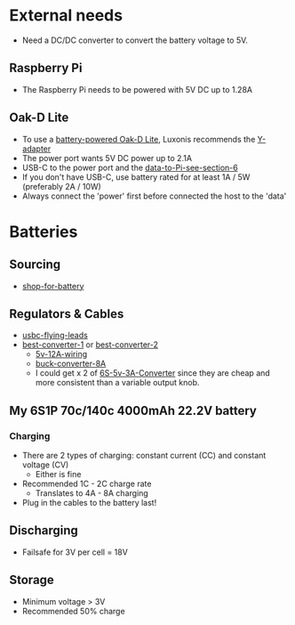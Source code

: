 # External needs
* Need a DC/DC converter to convert the battery voltage to 5V.
## Raspberry Pi
* The Raspberry Pi needs to be powered with 5V DC up to 1.28A
## Oak-D Lite
* To use a [battery-powered Oak-D Lite](https://discuss.luxonis.com/d/1767-powering-oak-d-lite), Luxonis recommends the [Y-adapter](https://docs.luxonis.com/projects/hardware/en/latest/pages/DM6010/#y-adapter)
* The power port wants 5V DC power up to 2.1A
* USB-C to the power port and the [data-to-Pi-see-section-6](https://github.com/luxonis/depthai-hardware/blob/master/DM9095_OAK-D-LITE_DepthAI_USB3C/Datasheet/OAK-D-Lite_Datasheet.pdf)
* If you don't have USB-C, use battery rated for at least 1A / 5W (preferably 2A / 10W)
* Always connect the 'power' first before connected the host to the 'data'

# Batteries
## Sourcing
* [shop-for-battery](https://www.google.com/url?sa=t&rct=j&q=&esrc=s&source=web&cd=&cad=rja&uact=8&ved=2ahUKEwjy5PeRtqqBAxXJiP0HHS2fB-oQFnoECBEQAQ&url=https%3A%2F%2Fwww.canadahobbies.ca%2Fcategory%2Frc-cars%2Fbatteries-for-cars%2F&usg=AOvVaw05v5mvMgbiTdw41yo8yrtY&opi=89978449)
## Regulators & Cables
* [usbc-flying-leads](https://www.reichelt.at/at/de/usb-c-stecker-auf-freie-enden-sw-20-cm-usb-c-awg22-20-p292505.html)
* [best-converter-1](https://www.ti.com/product/LM25148) or [best-converter-2](https://www.ti.com/product/LM3150?keyMatch=PMP10650)
  * [5v-12A-wiring](https://www.mouser.at/new/texas-instruments/ti-lm25148-synchronous-buck-dc-dc-controller/?_gl=1*1vmu844*_ga*dW5kZWZpbmVk*_ga_15W4STQT4T*dW5kZWZpbmVk*_ga_1KQLCYKRX3*dW5kZWZpbmVk)
  * [buck-converter-8A](https://www.deliversafev.com/voltage-regulator-buck-converter-8a100w-dc4540v-step-down-volt-convert-module-p-127431.htm)
  * I could get x 2 of [6S-5v-3A-Converter](https://www.amazon.de/KINGDUO-Converter-Ausgang-15x8Mm-Racing/dp/B07GVCDJ72) since they are cheap and more consistent than a variable output knob.

## My 6S1P 70c/140c 4000mAh 22.2V battery
### Charging
- There are 2 types of charging: constant current (CC) and constant voltage (CV)
  - Either is fine
- Recommended 1C - 2C charge rate
  - Translates to 4A - 8A charging
- Plug in the cables to the battery last!

## Discharging
- Failsafe for 3V per cell = 18V

## Storage
- Minimum voltage > 3V
- Recommended 50% charge